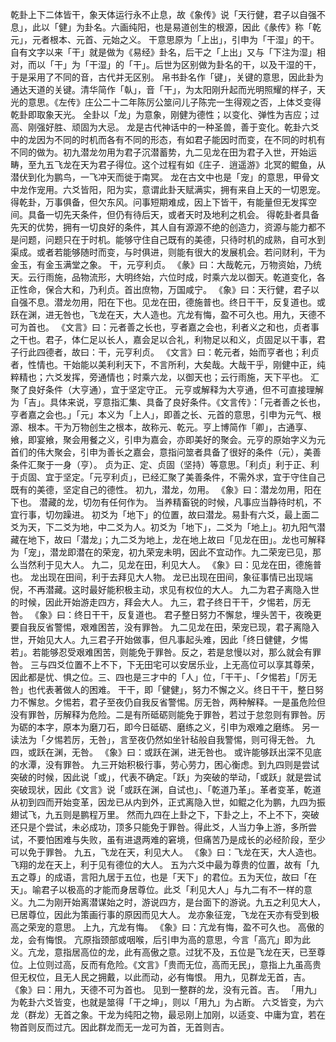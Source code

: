 乾卦上下二体皆干，象天体运行永不止息，故《象传》说「天行健，君子以自强不息」，此以「健」为卦名。六画纯阳，也是易道创生的根源，因此《彖传》称「乾元」，元者根本、元首、元始之义。
干意思原为「上出」，引申为「干湿」的干。自有文字以来「干」就是做为《易经》卦名，后干之「上出」又与「下注为湿」相对，而以「干」为「干湿」的「干」。后世为区别做为卦名的干，以及干湿的干，于是采用了不同的音，古代并无区别。
帛书卦名作「键」，关键的意思，因此卦为通达天道的关键。清华简作「倝」，音「干」，为太阳刚升起而光明照耀的样子，天光的意思。《左传》庄公二十二年陈厉公筮问儿子陈完一生得观之否，上体爻变得乾卦即取象天光。
全卦以「龙」为意象，刚健为德性；以变化、弹性为吉应；过高、刚强好胜、顽固为大忌。
龙是古代神话中的一种圣兽，善于变化。乾卦六爻中的龙因为不同的时机而各有不同的形态，有如君子能因时而变，在不同的时机有不同的做为。初九潜龙勿用为君子沉潜蓄势，九二见龙在田为君子入世，开始运畴，至九五飞龙在天为君子得位。这个过程有如《庄子．逍遥游》北冥的鲲鱼，从潜伏到化为鹏鸟，一飞冲天而徙于南冥。
龙在古文中也是「宠」的意思，甲骨文中龙作宠用。六爻皆阳，阳为实，意谓此卦天赋满实，拥有来自上天的一切恩宠。
得乾卦，万事俱备，但欠东风。问事短期难成，因上下皆干，有能量但无发挥空间。具备一切先天条件，但仍有待后天，或者天时及地利之机会。
得乾卦者具备先天的优势，拥有一切良好的条件，其人自有源源不绝的创造力，资源与能力都不是问题，问题只在于时机。能够守住自己既有的美德，只待时机的成熟，自可水到渠成。或者若能够随时而变，与时俱进，则能有很大的发展机会。若问财利，干为金玉，有金玉满堂之象。
干，元亨利贞。
《彖》曰：大哉乾元，万物资始，乃统天。云行雨施，品物流形，大明终始，六位时成，时乘六龙以御天。乾道变化，各正性命，保合大和，乃利贞。首出庶物，万国咸宁。
《象》曰：天行健，君子以自强不息。潜龙勿用，阳在下也。见龙在田，德施普也。终日干干，反复道也。或跃在渊，进无咎也，飞龙在天，大人造也。亢龙有悔，盈不可久也。用九，天德不可为首也。
《文言》曰：元者善之长也，亨者嘉之会也，利者义之和也，贞者事之干也。君子，体仁足以长人，嘉会足以合礼，利物足以和义，贞固足以干事，君子行此四德者，故曰：干，元亨利贞。
《文言》曰：乾元者，始而亨者也；利贞者，性情也。干始能以美利利天下，不言所利，大矣哉。大哉干乎，刚健中正，纯粹精也；六爻发挥，旁通情也；时乘六龙，以御天也；云行雨施，天下平也。
汇聚了良好条件（大亨通），宜于坚定守正。
元亨或解释为大亨通，但不可直接理解为「吉」。具体来说，亨意指汇集、具备了良好条件。《文言传》：「元者善之长也，亨者嘉之会也。」「元」本义为「上人」，即善之长、元首的意思，引申为元气、根源、根本。干为万物创生之根本，故称元、乾元。亨上博简作「卿」，古通享、飨，即宴飨，聚会用餐之义，引申为嘉会，亦即美好的聚会。元亨的原始字义为元首们的伟大聚会，引申为善长之嘉会，意指问筮者具备了很好的条件（元），美善条件汇聚于一身（亨）。
贞为正、定、贞固（坚持）等意思。「利贞」利于正、利于贞固、宜于坚定。「元亨利贞」，已经汇聚了美善条件，不需外求，宜于守住自己既有的美德，坚定自己的德性。
初九，潜龙，勿用。
《象》曰：潜龙勿用，阳在下也。
潜藏的龙，切勿有任何作为。
当养精畜锐的时候，凡事应当静待时机，不宜行事，切勿躁进。
初爻为「地下」的位置，故曰潜龙。易卦有六爻，最上面二爻为天，下二爻为地，中二爻为人。初爻为「地下」，二爻为「地上」。初九阳气潜藏在地下，故曰「潜龙」；九二爻为地上，龙在地上故曰「见龙在田」。龙也可解释为「宠」，潜龙即潜在的荣宠，初九荣宠未明，因此不宜动作。九二荣宠已见，那么当然利于见大人。
九二，见龙在田，利见大人。
《象》曰：见龙在田，德施普也。
龙出现在田间，利于去拜见大人物。
龙已出现在田间，象征事情已出现端倪，不再潜藏。这时最好能积极主动，求见有权位的大人。
九二为君子离隐入世的时候，因此开始游走四方，拜会大人。
九三，君子终日干干，夕惕若，厉无咎。
《象》曰：终日干干，反复道也。
君子整日努力不懈怠，埋头苦干，夜晚更要自我反省警惕，艰难困苦，没有罪咎。
九二见龙在田，荣宠已现，君子离隐入世，开始见大人。九三君子开始做事，但凡事起头难，因此「终日健健，夕惕若」。若能够忍受艰难困苦，则能免于罪咎。反之，若是怠慢以对，那么就会有罪咎。
三与四爻位置不上不下，下无田宅可以安居乐业，上无高位可以享其尊荣，因此都是忧、惧之位。三、四也是三才中的「人」位，「干干」、「夕惕若」「厉无咎」也代表著做人的困难。
干干，即「健健」，努力不懈之义。终日干干，整日努力不懈怠。夕惕若，君子至夜仍自我反省警惕。厉无咎，两种解释。一是虽危险但没有罪咎，厉解释为危险。二是有所砥砺则能免于罪咎，若过于怠忽则有罪咎。厉为砺的本字，原本为磨刀石，即今日砥砺、磨练之义，引申为艰难之磨练。
另一读法为「夕惕若厉，无咎」，言至夜仍然如坐针毡般自我警惕，则可得无咎。
九四，或跃在渊，无咎。
《象》曰：或跃在渊，进无咎也。
或许能够跃出深不见底的水潭，没有罪咎。
九三开始积极行事，劳心劳力，困心衡虑。到九四则是尝试突破的时候，因此说「或」，代表不确定。「跃」为突破的举动，「或跃」就是尝试突破现状，因此《文言》说「或跃在渊，自试也」、「乾道乃革」。革者变革，乾道从初到四而开始变革，因龙已从内到外，正式离隐入世，如鲲之化为鹏，九四为振翅试飞，九五则是鹏程万里。
然而九四在上卦之下，下卦之上，不上不下，突破还只是个尝试，未必成功，顶多只能免于罪咎。得此爻，人当力争上游，多所尝试，不要怕困难与失败，虽有进退两难的窘境，但痛苦乃是成长的必经阶段，至少可以免于罪咎。
九五，飞龙在天，利见大人。
《象》曰：飞龙在天，大人造也。
飞翔的龙在天上，利于见有德位的大人。
五为六爻中最为尊贵的位置，故有「九五之尊」的成语，言阳九居于五位，也是「天下」的君位。五为天位，故曰「在天」。喻君子以极高的才能而身居尊位。此爻「利见大人」与九二有不一样的意义。九二为刚开始离潜谋始之时，游说四方，是台面下的游说。九五之利见大人，已居尊位，因此为策画行事的原因而见大人。
龙亦象征宠，飞龙在天亦有受到极高之荣宠的意思。
上九，亢龙有悔。
《象》曰：亢龙有悔，盈不可久也。
高傲的龙，会有悔恨。
亢原指颈部或咽喉，后引申为高的意思，今言「高亢」即为此义。亢龙，意指居高位的龙，此有高傲之意。过犹不及，五位是飞龙在天，已至尊位。上位则过高，反而有危险。《文言》「贵而无位，高而无民」，意指上九虽高贵但无权位，且无人民之拥戴，以此而动，必有悔恨。
用九，见群龙无首，吉。
《象》曰：用九，天德不可为首也。
见到一整群的龙，没有元首。吉。
「用九」为乾卦六爻皆变，也就是筮得「干之坤」，则以「用九」为占断。
六爻皆变，为六龙（群龙）无首之象。干龙为纯阳之物，最忌刚上加刚，以适变、中庸为宜，若在物首则反而过亢。因此群龙而无一龙可为首，无首则吉。